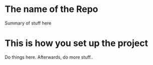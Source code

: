 # The name of the Repo

Summary of stuff here

# This is how you set up the project

Do things here. Afterwards, do more stuff..
